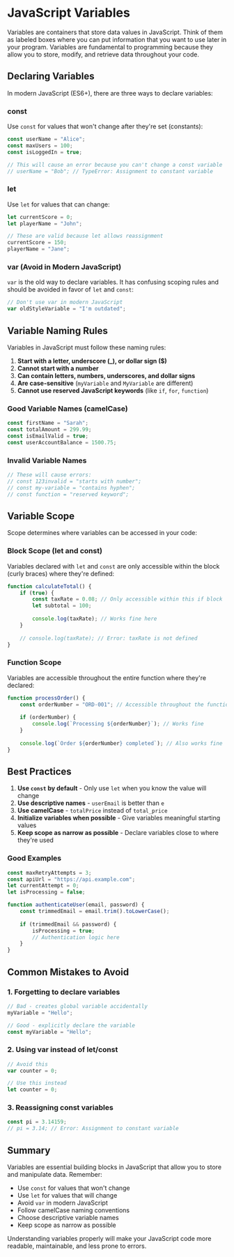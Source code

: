 # JavaScript Variables

Variables are containers that store data values in JavaScript. Think of them as labeled boxes where you can put information that you want to use later in your program. Variables are fundamental to programming because they allow you to store, modify, and retrieve data throughout your code.

## Declaring Variables

In modern JavaScript (ES6+), there are three ways to declare variables:

### const
Use `const` for values that won't change after they're set (constants):

```javascript
const userName = "Alice";
const maxUsers = 100;
const isLoggedIn = true;

// This will cause an error because you can't change a const variable
// userName = "Bob"; // TypeError: Assignment to constant variable
```

### let
Use `let` for values that can change:

```javascript
let currentScore = 0;
let playerName = "John";

// These are valid because let allows reassignment
currentScore = 150;
playerName = "Jane";
```

### var (Avoid in Modern JavaScript)
`var` is the old way to declare variables. It has confusing scoping rules and should be avoided in favor of `let` and `const`:

```javascript
// Don't use var in modern JavaScript
var oldStyleVariable = "I'm outdated";
```

## Variable Naming Rules

Variables in JavaScript must follow these naming rules:

1. **Start with a letter, underscore (_), or dollar sign ($)**
2. **Cannot start with a number**
3. **Can contain letters, numbers, underscores, and dollar signs**
4. **Are case-sensitive** (`myVariable` and `MyVariable` are different)
5. **Cannot use reserved JavaScript keywords** (like `if`, `for`, `function`)

### Good Variable Names (camelCase)
```javascript
const firstName = "Sarah";
const totalAmount = 299.99;
const isEmailValid = true;
const userAccountBalance = 1500.75;
```

### Invalid Variable Names
```javascript
// These will cause errors:
// const 123invalid = "starts with number";
// const my-variable = "contains hyphen";
// const function = "reserved keyword";
```

## Variable Scope

Scope determines where variables can be accessed in your code:

### Block Scope (let and const)
Variables declared with `let` and `const` are only accessible within the block (curly braces) where they're defined:

```javascript
function calculateTotal() {
    if (true) {
        const taxRate = 0.08; // Only accessible within this if block
        let subtotal = 100;
        
        console.log(taxRate); // Works fine here
    }
    
    // console.log(taxRate); // Error: taxRate is not defined
}
```

### Function Scope
Variables are accessible throughout the entire function where they're declared:

```javascript
function processOrder() {
    const orderNumber = "ORD-001"; // Accessible throughout the function
    
    if (orderNumber) {
        console.log(`Processing ${orderNumber}`); // Works fine
    }
    
    console.log(`Order ${orderNumber} completed`); // Also works fine
}
```

## Best Practices

1. **Use `const` by default** - Only use `let` when you know the value will change
2. **Use descriptive names** - `userEmail` is better than `e`
3. **Use camelCase** - `totalPrice` instead of `total_price`
4. **Initialize variables when possible** - Give variables meaningful starting values
5. **Keep scope as narrow as possible** - Declare variables close to where they're used

### Good Examples
```javascript
const maxRetryAttempts = 3;
const apiUrl = "https://api.example.com";
let currentAttempt = 0;
let isProcessing = false;

function authenticateUser(email, password) {
    const trimmedEmail = email.trim().toLowerCase();
    
    if (trimmedEmail && password) {
        isProcessing = true;
        // Authentication logic here
    }
}
```

## Common Mistakes to Avoid

### 1. Forgetting to declare variables
```javascript
// Bad - creates global variable accidentally
myVariable = "Hello";

// Good - explicitly declare the variable
const myVariable = "Hello";
```

### 2. Using var instead of let/const
```javascript
// Avoid this
var counter = 0;

// Use this instead
let counter = 0;
```

### 3. Reassigning const variables
```javascript
const pi = 3.14159;
// pi = 3.14; // Error: Assignment to constant variable
```

## Summary

Variables are essential building blocks in JavaScript that allow you to store and manipulate data. Remember:

- Use `const` for values that won't change
- Use `let` for values that will change
- Avoid `var` in modern JavaScript
- Follow camelCase naming conventions
- Choose descriptive variable names
- Keep scope as narrow as possible

Understanding variables properly will make your JavaScript code more readable, maintainable, and less prone to errors.